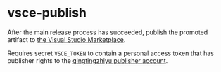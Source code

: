 vsce-publish
============

After the main release process has succeeded, publish the promoted artifact to 
[the Visual Studio Marketplace](https://marketplace.visualstudio.com/items?itemName=spext1.spext-xt-plugin).

Requires secret `VSCE_TOKEN` to contain a personal access token that has
publisher rights to the [qingtingzhiyu publisher account](https://marketplace.visualstudio.com/manage/publishers/spext1).

